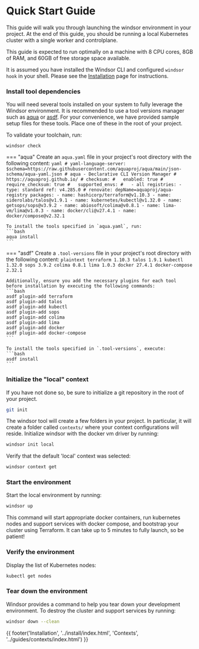 # Quick Start Guide

This guide will walk you through launching the windsor environment in your project. At the end of this guide, you should be running a local Kubernetes cluster with a single worker and controlplane.

This guide is expected to run optimally on a machine with 8 CPU cores, 8GB of RAM, and 60GB of free storage space available.

It is assumed you have installed the Windsor CLI and configured `windsor hook` in your shell. Please see the [Installation](./install.md) page for instructions.

### Install tool dependencies

You will need several tools installed on your system to fully leverage the Windsor environment. It is recommended to use a tool versions manager such as [aqua](https://github.com/aquaproj/aqua) or [asdf](https://github.com/asdf-vm/asdf). For your convenience, we have provided sample setup files for these tools. Place one of these in the root of your project.

To validate your toolchain, run:

```
windsor check
```

=== "aqua"
    Create an `aqua.yaml` file in your project's root directory with the following content:
    ```yaml
    # yaml-language-server: $schema=https://raw.githubusercontent.com/aquaproj/aqua/main/json-schema/aqua-yaml.json
    # aqua - Declarative CLI Version Manager
    # https://aquaproj.github.io/
    # checksum:
    #   enabled: true
    #   require_checksum: true
    #   supported_envs:
    #   - all
    registries:
      - type: standard
        ref: v4.285.0 # renovate: depName=aquaproj/aqua-registry
    packages:
    - name: hashicorp/terraform@v1.10.3
    - name: siderolabs/talos@v1.9.1
    - name: kubernetes/kubectl@v1.32.0
    - name: getsops/sops@v3.9.2
    - name: abiosoft/colima@v0.8.1
    - name: lima-vm/lima@v1.0.3
    - name: docker/cli@v27.4.1
    - name: docker/compose@v2.32.1
    ```

    To install the tools specified in `aqua.yaml`, run:
    ```bash
    aqua install
    ```

=== "asdf"
    Create a `.tool-versions` file in your project's root directory with the following content:
    ```plaintext
    terraform 1.10.3
    talos 1.9.1
    kubectl 1.32.0
    sops 3.9.2
    colima 0.8.1
    lima 1.0.3
    docker 27.4.1
    docker-compose 2.32.1
    ```

    Additionally, ensure you add the necessary plugins for each tool before installation by executing the following commands:
    ```bash
    asdf plugin-add terraform
    asdf plugin-add talos
    asdf plugin-add kubectl
    asdf plugin-add sops
    asdf plugin-add colima
    asdf plugin-add lima
    asdf plugin-add docker
    asdf plugin-add docker-compose
    ```

    To install the tools specified in `.tool-versions`, execute:
    ```bash
    asdf install
    ```

### Initialize the "local" context

If you have not done so, be sure to initialize a git repository in the root of your project.

```sh
git init
```

The windsor tool will create a few folders in your project. In particular, it will create a folder called `contexts/` where your context configurations will reside. Initialize windsor with the docker vm driver by running:

```sh
windsor init local
```

Verify that the default 'local' context was selected:

```sh
windsor context get
```

### Start the environment

Start the local environment by running:

```sh
windsor up
```

This command will start appropriate docker containers, run kubernetes nodes and support services with docker compose, and bootstrap your cluster using Terraform. It can take up to 5 minutes to fully launch, so be patient!

### Verify the environment

Display the list of Kubernetes nodes:

```sh
kubectl get nodes
```

### Tear down the environment

Windsor provides a command to help you tear down your development environment. To destroy the cluster and support services by running:

```sh
windsor down --clean
```

<div>
  {{ footer('Installation', '../install/index.html', 'Contexts', '../guides/contexts/index.html') }}
</div>

<script>
  document.getElementById('previousButton').addEventListener('click', function() {
    window.location.href = '../install/index.html'; 
  });
  document.getElementById('nextButton').addEventListener('click', function() {
    window.location.href = '../guides/contexts/index.html'; 
  });
</script>
